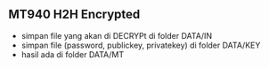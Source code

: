 ## MT940 H2H Encrypted

* simpan file yang akan di DECRYPt di folder DATA/IN
* simpan file (password, publickey, privatekey) di folder DATA/KEY
* hasil ada di folder DATA/MT

